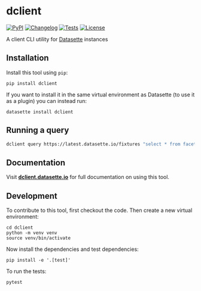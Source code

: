 # dclient

[![PyPI](https://img.shields.io/pypi/v/dclient.svg)](https://pypi.org/project/dclient/)
[![Changelog](https://img.shields.io/github/v/release/simonw/dclient?include_prereleases&label=changelog)](https://github.com/simonw/dclient/releases)
[![Tests](https://github.com/simonw/dclient/workflows/Test/badge.svg)](https://github.com/simonw/dclient/actions?query=workflow%3ATest)
[![License](https://img.shields.io/badge/license-Apache%202.0-blue.svg)](https://github.com/simonw/dclient/blob/master/LICENSE)

A client CLI utility for [Datasette](https://datasette.io/) instances

## Installation

Install this tool using `pip`:

    pip install dclient

If you want to install it in the same virtual environment as Datasette (to use it as a plugin) you can instead run:

    datasette install dclient

## Running a query

```bash
dclient query https://latest.datasette.io/fixtures "select * from facetable limit 1"
```

## Documentation

Visit **[dclient.datasette.io](https://dclient.datasette.io)** for full documentation on using this tool.

## Development

To contribute to this tool, first checkout the code. Then create a new virtual environment:

    cd dclient
    python -m venv venv
    source venv/bin/activate

Now install the dependencies and test dependencies:

    pip install -e '.[test]'

To run the tests:

    pytest
